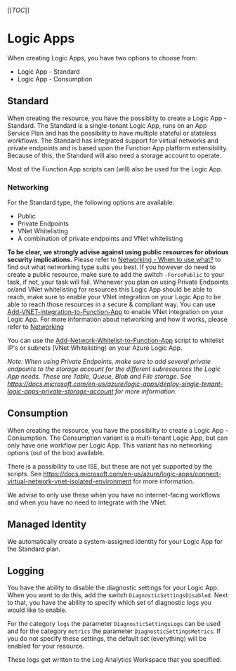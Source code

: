 [[_TOC_]]

# Logic Apps

When creating Logic Apps, you have two options to choose from:

- Logic App - Standard
- Logic App - Consumption

## Standard

When creating the resource, you have the possiblity to create a Logic App - Standard. The Standard is a single-tenant Logic App, runs on an App Service Plan and has the possibility to have multiple stateful or stateless workflows. The Standard has integrated support for virtual networks and private endpoints and is based upon the Function App platform extensibility. Because of this, the Standard will also need a storage account to operate.

Most of the Function App scripts can (will) also be used for the Logic App.

### Networking

For the Standard type, the following options are available:

- Public
- Private Endpoints
- VNet Whitelisting
- A combination of private endpoints and VNet whitelisting

**To be clear, we strongly advise against using public resources for obvious security implications.** Please refer to [Networking - When to use what?](/Azure/General-Documentation/Networking#when-to-use-what?) to find out what networking type suits you best. If you however do need to create a public resource, make sure to add the switch `-ForcePublic` to your task, if not, your task will fail. Whenever you plan on using Private Endpoints or/and VNet whitelisting for resources this Logic App should be able to reach, make sure to enable your VNet integration on your Logic App to be able to reach those resources in a secure & compliant way. You can use [Add-VNET-integration-to-Function-App](/Azure/AzDocs-v1/Scripts/Functions/Add-VNet-integration-to-Function-App) to enable VNet integration on your Logic App. For more information about networking and how it works, please refer to [Networking](/Azure/General-Documentation/Networking)

You can use the [Add-Network-Whitelist-to-Function-App](/Azure/AzDocs-v1/Scripts/Functions/Add-Network-Whitelist-to-Function-App) script to whitelist IP's or subnets (VNet Whitelisting) on your Azure Logic App.

_Note: When using Private Endpoints, make sure to add several private endpoints to the storage account for the different subresources the Logic App needs. These are Table, Queue, Blob and File storage. See https://docs.microsoft.com/en-us/azure/logic-apps/deploy-single-tenant-logic-apps-private-storage-account for more information._

## Consumption

When creating the resource, you have the possibility to create a Logic App - Consumption. The Consumption variant is a multi-tenant Logic App, but can only have one workflow per Logic App. This variant has no networking options (out of the box) available.

There is a possibility to use ISE, but these are not yet supported by the scripts. See https://docs.microsoft.com/en-us/azure/logic-apps/connect-virtual-network-vnet-isolated-environment for more information.

We advise to only use these when you have no internet-facing workflows and when you have no need to integrate with the VNet.

## Managed Identity

We automatically create a system-assigned identity for your Logic App for the Standard plan.

## Logging

You have the ability to disable the diagnostic settings for your Logic App. When you want to do this, add the switch `DiagnosticSettingsDisabled`. Next to that, you have the ability to specify which set of diagnostic logs you would like to enable.

For the category `logs` the parameter `DiagnosticSettingsLogs` can be used and for the category `metrics` the parameter `DiagnosticSettingsMetrics`. If you do not specify these settings, the default set (everything) will be enabled for your resource.

These logs get written to the Log Analytics Workspace that you specified.

